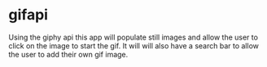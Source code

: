 # gifapi
Using the giphy api this app will populate still images and allow the user to click on the image to start the gif.
It will will also have a search bar to allow the user to add their own gif image.
